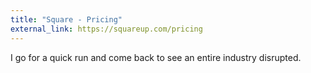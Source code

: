 ```yaml
---
title: "Square - Pricing"
external_link: https://squareup.com/pricing
---
```

I go for a quick run and come back to see an entire industry disrupted.

